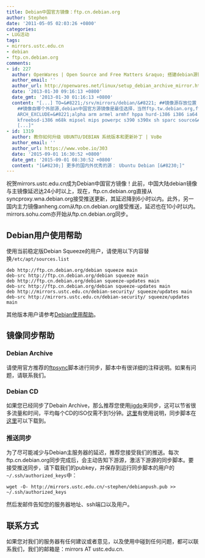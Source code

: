 ```yaml
---
title: Debian中国官方镜像：ftp.cn.debian.org
author: Stephen
date: '2011-05-05 02:03:26 +0800'
categories:
- LUG活动
tags:
- mirrors.ustc.edu.cn
- debian
- ftp.cn.debian.org
comments:
- id: 227
  author: OpenWares | Open Source and Free Matters &raquo; 搭建debian源镜像服务器
  author_email: ''
  author_url: http://openwares.net/linux/setup_debian_archive_mirror.html
  date: '2013-01-30 09:16:13 +0800'
  date_gmt: '2013-01-30 01:16:13 +0800'
  content: "[...] TO=&#8221;/srv/mirrors/debian/&#8221; ##镜像源存放位置 RSYNC_HOST=&#8221;ftp.cn.debian.org&#8221;
    ##镜像自哪个外部源,debian中国官方源镜像是最佳选择，当然ftp.tw.debian.org,ftp.kr.debian.org和ftp.jp.debian.org速度也很快，中国官方源镜像由中国科技大学维护
    ARCH_EXCLUDE=&#8221;alpha arm armel armhf hppa hurd-i386 i386 ia64 kfreebsd-amd64
    kfreebsd-i386 m68k mipsel mips powerpc s390 s390x sh sparc source&#8221; ##排除的架构，此处只保留amd64源，source源也排除，只镜像必要的，尽量节省硬盘空间。
    [...]"
- id: 1319
  author: 教你如何升级 UBUNTU/DEBIAN 系统版本和更新补丁 | VoBe
  author_email: ''
  author_url: https://www.vobe.io/303
  date: '2015-09-01 16:30:52 +0800'
  date_gmt: '2015-09-01 08:30:52 +0800'
  content: "[&#8230;] 更多的国内外优秀的源： Ubuntu Debian [&#8230;]"
---
```

祝贺mirrors.ustc.edu.cn成为Debian中国官方镜像！此前，中国大陆debian镜像与主镜像延迟达24小时以上，现在，ftp.cn.debian.org直接从syncproxy.wna.debian.org接受推送更新，其延迟降到6小时以内。此外，另一国内主力镜像anheng.com从ftp.cn.debian.org接受推送，延迟也在10小时以内。mirrors.sohu.com亦开始从ftp.cn.debian.org同步。

## Debian用户使用帮助

使用当前稳定版Debian Squeeze的用户，请使用以下内容替换`/etc/apt/sources.list`

```
deb http://ftp.cn.debian.org/debian squeeze main
deb-src http://ftp.cn.debian.org/debian squeeze main
deb http://ftp.cn.debian.org/debian squeeze-updates main
deb-src http://ftp.cn.debian.org/debian squeeze-updates main
deb http://mirrors.ustc.edu.cn/debian-security/ squeeze/updates main
deb-src http://mirrors.ustc.edu.cn/debian-security/ squeeze/updates main
```

其他版本用户请参考[Debian使用帮助](http://mirrors.ustc.edu.cn/debian-security/)。

## 镜像同步帮助

### Debian Archive

请使用官方推荐的[ftpsync](http://mirrors.ustc.edu.cn/debian/project/ftpsync/ftpsync-current.tar.gz)脚本进行同步，脚本中有很详细的注释说明。如果有问题，请联系我们。

### Debian CD

如果您已经同步了Debain Archive，那么推荐您使用[jigdo](http://atterer.org/jigdo/)来同步，这可以节省很多流量和时间，平均每个CD的ISO仅需不到1分钟。[这里](http://www.debian.org/CD/jigdo-cd/)有使用说明，同步脚本在[这里](http://ftp.mgts.by/debian-mirror/cdimage/)可以下载到。

### 推送同步

为了尽可能减少与Debian主服务器的延迟，推荐您接受我们的推送。每次ftp.cn.debian.org同步完成后，会主动告知下游源，激活下游源的同步脚本。要接受推送同步，请下载我们的pubkey，并保存到运行同步脚本的用户的`~/.ssh/authorized_keys`中：

```
wget -O- http://mirrors.ustc.edu.cn/~stephen/debianpush.pub >> ~/.ssh/authorized_keys
```

然后发邮件告知您的服务器地址、ssh端口以及用户。

## 联系方式

如果您对我们的服务器有任何建议或者意见，以及使用中碰到任何问题，都可以联系我们，我们的邮箱是：mirrors AT ustc.edu.cn.
